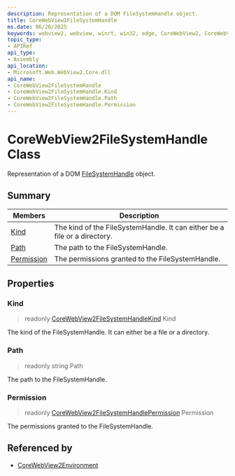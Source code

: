 ```yaml
---
description: Representation of a DOM FileSystemHandle object.
title: CoreWebView2FileSystemHandle
ms.date: 06/26/2025
keywords: webview2, webview, winrt, win32, edge, CoreWebView2, CoreWebView2Controller, browser control, edge html, CoreWebView2FileSystemHandle
topic_type:
- APIRef
api_type:
- Assembly
api_location:
- Microsoft.Web.WebView2.Core.dll
api_name:
- CoreWebView2FileSystemHandle
- CoreWebView2FileSystemHandle.Kind
- CoreWebView2FileSystemHandle.Path
- CoreWebView2FileSystemHandle.Permission
---
```


# CoreWebView2FileSystemHandle Class



Representation of a DOM [FileSystemHandle](https://developer.mozilla.org/docs/Web/API/FileSystemHandle) object.

## Summary

Members|Description
--|--
[Kind](#kind) | The kind of the FileSystemHandle. It can either be a file or a directory.
[Path](#path) | The path to the FileSystemHandle.
[Permission](#permission) | The permissions granted to the FileSystemHandle.

## Properties

### Kind

> readonly  [CoreWebView2FileSystemHandleKind](corewebview2filesystemhandlekind.md) Kind

The kind of the FileSystemHandle. It can either be a file or a directory.

### Path

> readonly  string Path

The path to the FileSystemHandle.

### Permission

> readonly  [CoreWebView2FileSystemHandlePermission](corewebview2filesystemhandlepermission.md) Permission

The permissions granted to the FileSystemHandle.






## Referenced by

- [CoreWebView2Environment](corewebview2environment.md)
